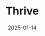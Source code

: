 ---  
layout: startup_page  
title: "Thrive"  
id: "thrivenextgen.com"  
permalink: "/thrivethrivenextgen.com01142025/"  
website: "https://thrivenextgen.com/"  
funding_round: "Strategic Investment"  
funding_amount: ""  
investors: "Berkshire Partners, Court Square Capital Partners"  
about: "Thrive is a provider of cybersecurity, cloud, and IT managed services offering outsourced IT and cybersecurity services to mid-market, small enterprise, and sophisticated SMB clientele. They've grown significantly through acquisitions and are recognized as a leading global technology outsourcing firm. Their NextGen platform aims to increase business efficiencies through standardization, scalability, and automation."  
markets: "Cybersecurity, Cloud, IT Managed Services, IT Services and IT Consulting"  
hq: "Foxborough, Massachusetts, United States"  
founded_year: "2000"  
linkedin: "https://www.linkedin.com/company/thrivenextgen"  
twitter: ""  
instagram: ""  
facebook: ""  
crunchbase: ""  
pitchbook: ""  

date_display: "14-Jan-2025"  
date: "2025-01-14"

# SEO Optimization  
meta_title: "Thrive - Strategic Investment"  
meta_description: "Thrive, Thrive is a provider of cybersecurity, cloud, and IT managed services offering outsourced IT and cybersecurity services to mid-market, small enterpris..."  
meta_keywords: "Thrive, Cybersecurity, Cloud, IT Managed Services, IT Services and IT Consulting, Strategic Investment funding"  
canonical_url: "https://startup.projectstartups.com/thrivethrivenextgen.com01142025/"  
---